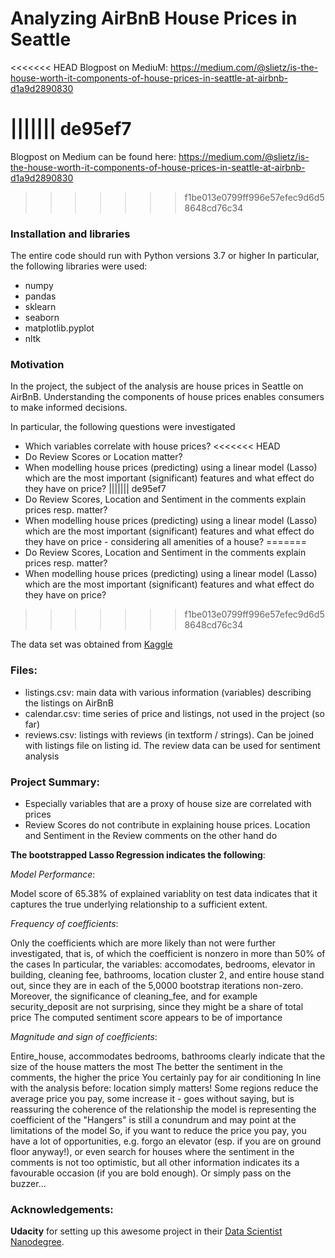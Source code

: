 # Analyzing AirBnB House Prices in Seattle

<<<<<<< HEAD
Blogpost on MediuM: https://medium.com/@slietz/is-the-house-worth-it-components-of-house-prices-in-seattle-at-airbnb-d1a9d2890830

||||||| de95ef7
=======
Blogpost on Medium can be found here: https://medium.com/@slietz/is-the-house-worth-it-components-of-house-prices-in-seattle-at-airbnb-d1a9d2890830
>>>>>>> f1be013e0799ff996e57efec9d6d58648cd76c34

### Installation and libraries
The entire code should run with Python versions 3.7 or higher
In particular, the following libraries were used:
- numpy
- pandas
- sklearn
- seaborn
- matplotlib.pyplot
- nltk


### Motivation
In the project, the subject of the analysis are house prices in Seattle on AirBnB. Understanding the components of house prices enables consumers to make informed decisions.

In particular, the following questions were investigated
- Which variables correlate with house prices?
<<<<<<< HEAD
- Do Review Scores or Location matter?
- When modelling house prices (predicting) using a linear model (Lasso) which are the most important (significant) features and what effect do they have on price?
||||||| de95ef7
- Do Review Scores, Location and Sentiment in the comments explain prices resp. matter?
- When modelling house prices (predicting) using a linear model (Lasso) which are the most important (significant) features and what effect do they have on price - considering all amenities of a house?
=======
- Do Review Scores, Location and Sentiment in the comments explain prices resp. matter?
- When modelling house prices (predicting) using a linear model (Lasso) which are the most important (significant) features and what effect do they have on price?
>>>>>>> f1be013e0799ff996e57efec9d6d58648cd76c34

The data set was obtained from [Kaggle](https://www.kaggle.com/datasets/airbnb/seattle)

### Files:

- listings.csv: main data with various information (variables) describing the listings on AirBnB
- calendar.csv: time series of price and listings, not used in the project (so far)
- reviews.csv: listings with reviews (in textform / strings). Can be joined with listings file on listing id. The review data can be used for sentiment analysis


### Project Summary:
- Especially variables that are a proxy of house size are correlated with prices
- Review Scores do not contribute in explaining house prices. Location and Sentiment in the Review comments on the other hand do

**The bootstrapped Lasso Regression indicates the following**:

*Model Performance*:

Model score of 65.38% of explained variablity on test data indicates that it captures the true underlying relationship to a sufficient extent.


*Frequency of coefficients*:

Only the coefficients which are more likely than not were further investigated, that is, of which the coefficient is nonzero in more than 50% of the cases
In particular, the variables: accomodates, bedrooms, elevator in building, cleaning fee, bathrooms, location cluster 2, and entire house stand out, since they are in each of the 5,0000 bootstrap iterations non-zero.
Moreover, the significance of cleaning_fee, and for example security_deposit are not surprising, since they might be a share of total price
The computed sentiment score appears to be of importance


*Magnitude and sign of coefficients*:

Entire_house, accommodates bedrooms, bathrooms clearly indicate that the size of the house matters the most
The better the sentiment in the comments, the higher the price
You certainly pay for air conditioning
In line with the analysis before: location simply matters! Some regions reduce the average price you pay, some increase it - goes without saying, but is reassuring the coherence of the relationship the model is representing
the coefficient of the "Hangers" is still a conundrum and may point at the limitations of the model
So, if you want to reduce the price you pay, you have a lot of opportunities, e.g. forgo an elevator (esp. if you are on ground floor anyway!), or even search for houses where the sentiment in the comments is not too optimistic, but all other information indicates its a favourable occasion (if you are bold enough). Or simply pass on the buzzer...

### Acknowledgements:

**Udacity** for setting up this awesome project in their [Data Scientist Nanodegree](https://www.udacity.com/course/data-scientist-nanodegree--nd025?promo=year_end&coupon=SKILLS50&utm_source=gsem_brand&utm_medium=ads_r&utm_campaign=19167921312_c_individuals&utm_term=143524475679&utm_keyword=data%20scientist%20udacity_e&utm_source=gsem_brand&utm_medium=ads_r&utm_campaign=19167921312_c_individuals&utm_term=143524475679&utm_keyword=data%20scientist%20udacity_e&gad_source=1&gclid=EAIaIQobChMIlNyctJC_hgMVJ6loCR3eowY6EAAYASAAEgJhzPD_BwE).

